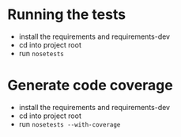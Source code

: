# Running the tests
* install the requirements and requirements-dev
* cd into project root
* run `nosetests`

# Generate code coverage
* install the requirements and requirements-dev
* cd into project root
* run `nosetests --with-coverage`
